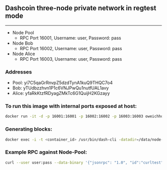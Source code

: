 ## Dashcoin three-node private network in regtest mode
---------------------------------------------------

- Node Pool
  - RPC Port 16001, Username: user, Password: pass
- Node Bob
  - RPC Port 16002, Username: user, Password: pass
- Node Alice
  - RPC Port 16003, Username: user, Password: pass

### Addresses

- Pool:  yi7C5qaGrRnvpZ5dzdTynA1kuQ9THQC7o4
- Bob:   yTUdbzzhvn1P1c6VNJPwQu1nutfUAL1avy
- Alice: yfaRkKtzfRDyagZMkTc6G1QuijH2KGzayy

### To run this image with internal ports exposed at host:

```bash
docker run -it -d -p 16001:16001 -p 16002:16002 -p 16003:16003 oweichhold/dash-private-testnet
```

### Generating blocks:

```bash
docker exec -i -t <container_id> /usr/bin/dash-cli -datadir=/data/node-pool generate 1
```

### Example RPC against Node-Pool:

```bash
curl --user user:pass --data-binary '{"jsonrpc": "1.0", "id":"curltest", "method": "getinfo", "params": [] }' -H 'content-type: application/json;' http://127.0.0.1:16001/
```
